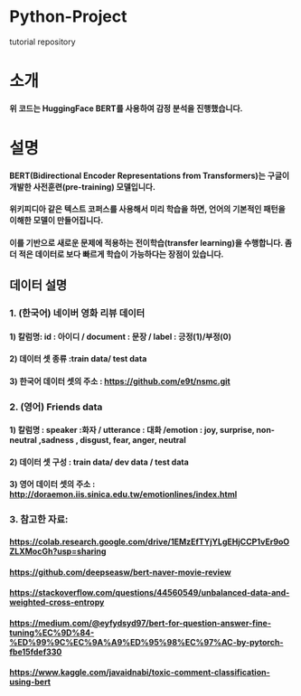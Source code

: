 # Python-Project
tutorial repository


# 소개
#### 위 코드는 HuggingFace BERT를 사용하여 감정 분석을 진행했습니다.

# 설명
#### BERT(Bidirectional Encoder Representations from Transformers)는 구글이 개발한 사전훈련(pre-training) 모델입니다. 
#### 위키피디아 같은 텍스트 코퍼스를 사용해서 미리 학습을 하면, 언어의 기본적인 패턴을 이해한 모델이 만들어집니다. 
#### 이를 기반으로 새로운 문제에 적용하는 전이학습(transfer learning)을 수행합니다. 좀 더 적은 데이터로 보다 빠르게 학습이 가능하다는 장점이 있습니다. 

## 데이터 설명
### 1. (한국어) 네이버 영화 리뷰 데이터 
#### 1) 칼럼명: id : 아이디 / document : 문장 / label : 긍정(1)/부정(0)
#### 2) 데이터 셋 종류 :train data/ test data
#### 3) 한국어 데이터 셋의 주소 : https://github.com/e9t/nsmc.git

### 2. (영어) Friends data
#### 1) 칼럼명 : speaker :화자 / utterance : 대화 /emotion : joy, surprise, non-neutral ,sadness , disgust, fear, anger, neutral
#### 2) 데이터 셋 구성 : train data/ dev data / test data
#### 3) 영어 데이터 셋의 주소 : http://doraemon.iis.sinica.edu.tw/emotionlines/index.html

### 3. 참고한 자료: 
#### https://colab.research.google.com/drive/1EMzEfTYjYLgEHjCCP1vEr9oOZLXMocGh?usp=sharing
#### https://github.com/deepseasw/bert-naver-movie-review
#### https://stackoverflow.com/questions/44560549/unbalanced-data-and-weighted-cross-entropy
#### https://medium.com/@eyfydsyd97/bert-for-question-answer-fine-tuning%EC%9D%84-%ED%99%9C%EC%9A%A9%ED%95%98%EC%97%AC-by-pytorch-fbe15fdef330
#### https://www.kaggle.com/javaidnabi/toxic-comment-classification-using-bert
